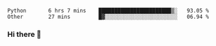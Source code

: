 <!--START_SECTION:waka-->
```text
Python       6 hrs 7 mins    ███████████████████████▒░   93.05 % 
Other        27 mins         █▓░░░░░░░░░░░░░░░░░░░░░░░   06.94 % 
```
<!--END_SECTION:waka-->

### Hi there 👋

<!--
**DnC275/DnC275** is a ✨ _special_ ✨ repository because its `README.md` (this file) appears on your GitHub profile.

Here are some ideas to get you started:

- 🔭 I’m currently working on ...
- 🌱 I’m currently learning ...
- 👯 I’m looking to collaborate on ...
- 🤔 I’m looking for help with ...
- 💬 Ask me about ...
- 📫 How to reach me: ...
- 😄 Pronouns: ...
- ⚡ Fun fact: ...
-->
